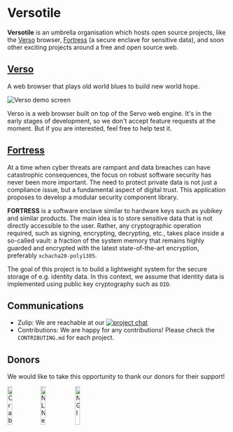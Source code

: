 # Versotile

**Versotile** is an umbrella organisation which hosts open source projects, like the [Verso](https://github.com/versotile-org/verso) browser, [Fortress](https://github.com/versotile-org/fortress) (a secure enclave for sensitive data), and soon other exciting projects around a free and open source web.

## [Verso](https://github.com/versotile-org/verso)

A web browser that plays old world blues to build new world hope.

![Verso demo screen](https://github.com/versotile-org/.github/blob/docs/README.md/assets/images/verso_demo_screen.png)

Verso is a web browser built on top of the Servo web engine. It's in the early stages of development, so we don't accept feature requests at the moment.
But if you are interested, feel free to help test it.

## [Fortress](https://github.com/versotile-org/fortress)

At a time when cyber threats are rampant and data breaches can have catastrophic consequences,
the focus on robust software security has never been more important.
The need to protect private data is not just a compliance issue, but a fundamental aspect of digital trust.
This application proposes to develop a modular security component library.

**FORTRESS** is a software enclave similar to hardware keys such as yubikey and similar products.
The main idea is to store sensitive data that is not directly accessible to the user. Rather,
any cryptographic operation required, such as signing, encrypting, decrypting, etc.,
takes place inside a so-called vault: a fraction of the system memory that remains highly guarded
and encrypted with the latest state-of-the-art encryption, preferably `xchacha20-poly1305`.

The goal of this project is to build a lightweight system for the secure storage of e.g. identity data.
In this context, we assume that identity data is implemented using public key cryptography such as `DID`.

## Communications

- Zulip: We are reachable at our [![project chat](https://img.shields.io/badge/zulip-57a7ff?style=for-the-badge&labelColor=555555&logo=zulip)](https://versotile.zulipchat.com/)
- Contributions: We are happy for any contributions! Please check the `CONTRIBUTING.md` for each project.

## Donors

We would like to take this opportunity to thank our donors for their support!

<a href="https://www.crabnebula.dev"><img src="https://github.com/versotile-org/.github/blob/docs/README.md/assets/logos/logo_cn.svg" width="15%" alt="CrabNebula" /></a><a href="https://www.nlnet.nl"><img src="https://github.com/versotile-org/.github/blob/docs/README.md/assets/logos/logo_nlnet.svg" width="15%" alt="NLNet" /></a>
<a href="https://www.ngi.eu"><img src="https://github.com/versotile-org/.github/blob/docs/README.md/assets/logos/logo_ngi.png" width="15%" alt="NGI" /></a>
